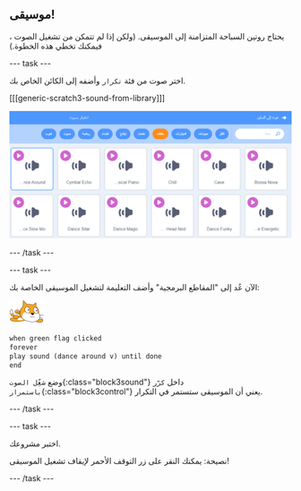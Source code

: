 ## موسيقى!

يحتاج روتين السباحة المتزامنة إلى الموسيقى. (ولكن إذا لم تتمكن من تشغيل الصوت ، فيمكنك تخطي هذه الخطوة.)

--- task ---

اختر صوت من فئة `تكرار` وأضفه إلى الكائن الخاص بك.

[[[generic-scratch3-sound-from-library]]]

![تم اختيار صوت dance around في مكتبة الأصوات](images/swim-dance.png)

--- /task ---

--- task ---

الآن عُد إلى "المقاطع البرمجية" وأضف التعليمة لتشغيل الموسيقى الخاصة بك:

![الكائن السبّاح](images/swimmer-sprite.png)

```blocks3
when green flag clicked
forever
play sound (dance around v) until done
end
```

وضع `شغِّل الصوت`{:class="block3sound"} داخل `كرّر باستمرار`{:class="block3control"} يعني أن الموسيقى ستستمر في التكرار.

--- /task ---

--- task ---

اختبر مشروعك.

نصيحة: يمكنك النقر على زر التوقف الأحمر لإيقاف تشغيل الموسيقى!

--- /task ---

